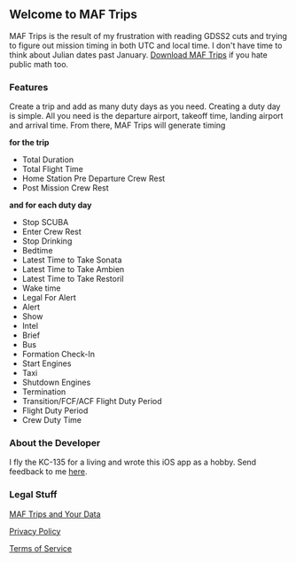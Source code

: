 ## Welcome to MAF Trips

MAF Trips is the result of my frustration with reading GDSS2 cuts and trying to figure out mission timing in both UTC and local time. I don't have time to think about Julian dates past January. [Download MAF Trips](https://s-brenner.github.io/maf-trips/index) if you hate public math too.

### Features

Create a trip and add as many duty days as you need. Creating a duty day is simple. All you need is the departure airport, takeoff time, landing airport and arrival time. From there, MAF Trips will generate timing

**for the trip**
- Total Duration
- Total Flight Time
- Home Station Pre Departure Crew Rest
- Post Mission Crew Rest

**and for each duty day** 
- Stop SCUBA
- Enter Crew Rest
- Stop Drinking
- Bedtime
- Latest Time to Take Sonata
- Latest Time to Take Ambien
- Latest Time to Take Restoril
- Wake time
- Legal For Alert
- Alert
- Show
- Intel
- Brief
- Bus
- Formation Check-In
- Start Engines
- Taxi
- Shutdown Engines
- Termination
- Transition/FCF/ACF Flight Duty Period
- Flight Duty Period
- Crew Duty Time

### About the Developer

I fly the KC-135 for a living and wrote this iOS app as a hobby. Send feedback to me [here](mailto:brenner.scott.980@icloud.com).

### Legal Stuff

[MAF Trips and Your Data](https://s-brenner.github.io/maf-trips/data)

[Privacy Policy](https://s-brenner.github.io/maf-trips/privacy)

[Terms of Service](https://s-brenner.github.io/maf-trips/terms)
